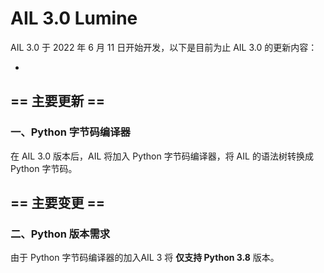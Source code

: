 # AIL 3.0 Lumine

AIL 3.0 于 2022 年 6 月 11 日开始开发，以下是目前为止 AIL 3.0 的更新内容：

*
## == 主要更新 ==

### 一、Python 字节码编译器

在 AIL 3.0 版本后，AIL 将加入 Python 字节码编译器，将 AIL 的语法树转换成 Python 字节码。


## == 主要变更 ==

### 二、Python 版本需求

由于 Python 字节码编译器的加入AIL 3 将 **仅支持 Python 3.8** 版本。

